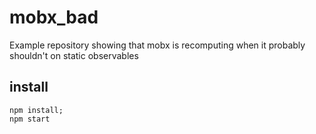 # mobx_bad
Example repository showing that mobx is recomputing when it probably shouldn't on static observables

## install
```
npm install;
npm start
```
